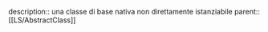 description:: una classe di base nativa non direttamente istanziabile
parent:: [[LS/AbstractClass]]
